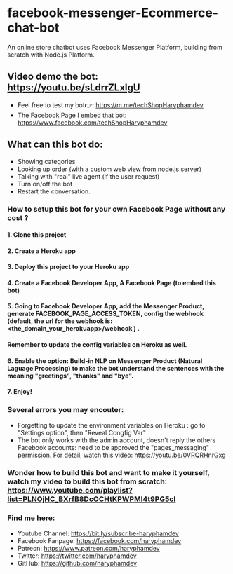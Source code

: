 # facebook-messenger-Ecommerce-chat-bot
An online store chatbot uses Facebook Messenger Platform, building from scratch with Node.js Platform.

## Video demo the bot: https://youtu.be/sLdrrZLxIgU

- Feel free to test my bot👉:  https://m.me/techShopHaryphamdev
- The Facebook Page I embed that bot: https://www.facebook.com/techShopHaryphamdev

## What can this bot do:

- Showing categories
- Looking up order (with a custom web view from node.js server)
- Talking with "real" live agent (if the user request)
- Turn on/off the bot
- Restart the conversation.

### How to setup this bot for your own Facebook Page without any cost ?

#### 1. Clone this project
#### 2. Create a Heroku app
#### 3. Deploy this project to your Heroku app
#### 4. Create a Facebook Developer App, A Facebook Page (to embed this bot)
#### 5. Going to Facebook Developer App, add the Messenger Product, generate FACEBOOK_PAGE_ACCESS_TOKEN, config the webhook (default, the url for the webhook is: <the_domain_your_herokuapp>/webhook ) . 
#### Remember to update the config variables on Heroku as well.
#### 6. Enable the option: Build-in NLP on Messenger Product (Natural Laguage Processing) to make the bot understand the sentences with the meaning "greetings", "thanks" and "bye".
#### 7. Enjoy!

### Several errors you may encouter:
- Forgetting to update the environment variables on Heroku : go to "Settings option", then "Reveal Congfig Var"
- The bot only works with the admin account, doesn't reply the others Facebook accounts: need to be approved the "pages_messaging" permission. 
For detail, watch this video: https://youtu.be/0VRQRHnrGxg

### Wonder how to build this bot and want to make it yourself, watch my video to build this bot from scratch: https://www.youtube.com/playlist?list=PLNOjHC_BXrfB8DcOCHtKPWPMl4t9PG5cI

### Find me here:
- Youtube Channel: https://bit.ly/subscribe-haryphamdev
- Facebook Fanpage: https://facebook.com/haryphamdev
- Patreon: https://www.patreon.com/haryphamdev
- Twitter: https://twitter.com/haryphamdev
- GitHub: https://github.com/haryphamdev
